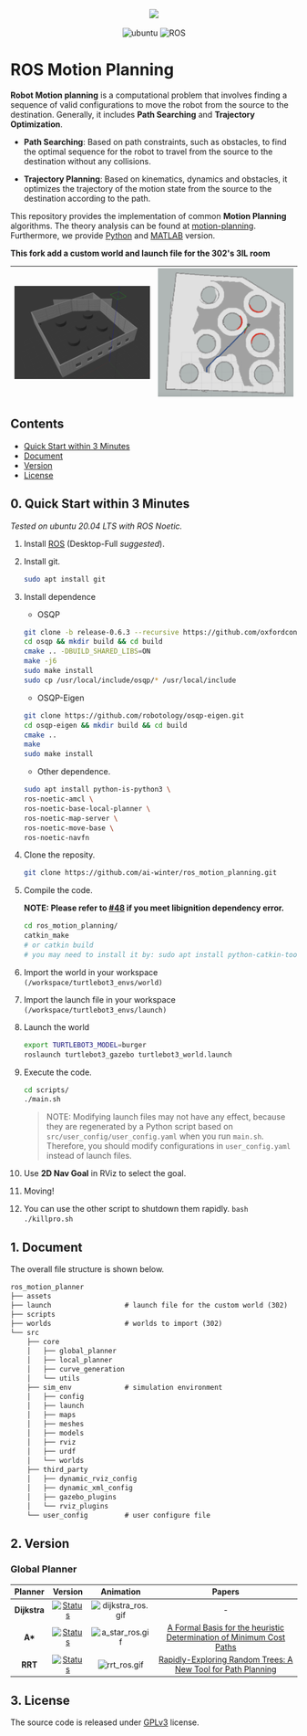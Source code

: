 <p align="center">
  <img src="assets/cover.png">
</p>

<p align="center">
    <img width="100px" height="20px" src="https://img.shields.io/badge/Ubuntu-20.04-orange?logo=Ubuntu&Ubuntu-20.04"
        alt="ubuntu" />
    <img width="100px" height="20px" src="https://img.shields.io/badge/ROS-noetic-blue?logo=ROS&ROS=noetic" alt="ROS" />
</p>

# ROS Motion Planning

**Robot Motion planning** is a computational problem that involves finding a sequence of valid configurations to move the robot from the source to the destination. Generally, it includes **Path Searching** and **Trajectory Optimization**.

* **Path Searching**: Based on path constraints, such as obstacles, to find the optimal sequence for the robot to travel from the source to the destination without any collisions.

* **Trajectory Planning**: Based on kinematics, dynamics and obstacles, it optimizes the trajectory of the motion state  from the source to the destination according to the path.

This repository provides the implementation of common **Motion Planning** algorithms. The theory analysis can be found at [motion-planning](https://blog.csdn.net/frigidwinter/category_11410243.html). Furthermore, we provide [Python](https://github.com/ai-winter/python_motion_planning) and [MATLAB](https://github.com/ai-winter/matlab_motion_planning) version.

**This fork add a custom world and launch file for the 302's 3IL room**

| ![302_gazebo.png](./assets/302_gazebo.png) | ![302_rviz.png](./assets/302_rviz.png) |
|:------------------------------------------:|:--------------------------------------:|

## Contents
- [Quick Start within 3 Minutes](#0)
- [Document](#1)
- [Version](#2)
- [License](#3)

## <span id="0">0. Quick Start within 3 Minutes

*Tested on ubuntu 20.04 LTS with ROS Noetic.*

1. Install [ROS](http://wiki.ros.org/ROS/Installation) (Desktop-Full *suggested*).

2. Install git.
    ```bash
    sudo apt install git
    ```

3. Install dependence

    - OSQP
    ```bash
    git clone -b release-0.6.3 --recursive https://github.com/oxfordcontrol/osqp
    cd osqp && mkdir build && cd build
    cmake .. -DBUILD_SHARED_LIBS=ON
    make -j6
    sudo make install
    sudo cp /usr/local/include/osqp/* /usr/local/include
    ```

    - OSQP-Eigen

    ```bash
    git clone https://github.com/robotology/osqp-eigen.git
    cd osqp-eigen && mkdir build && cd build
    cmake ..
    make
    sudo make install
    ```

    - Other dependence.
    ```bash
    sudo apt install python-is-python3 \
    ros-noetic-amcl \
    ros-noetic-base-local-planner \
    ros-noetic-map-server \
    ros-noetic-move-base \
    ros-noetic-navfn
    ```

4. Clone the reposity.
    ```bash
    git clone https://github.com/ai-winter/ros_motion_planning.git
    ```

5. Compile the code.

   **NOTE: Please refer to [#48](https://github.com/ai-winter/ros_motion_planning/issues/48) if you meet libignition dependency error.**
    ```bash
    cd ros_motion_planning/
    catkin_make
    # or catkin build
    # you may need to install it by: sudo apt install python-catkin-tools
    ```

6. Import the world in your workspace `(/workspace/turtlebot3_envs/world)`
   
8. Import the launch file in your workspace `(/workspace/turtlebot3_envs/launch)`

9. Launch the world
    ```bash
    export TURTLEBOT3_MODEL=burger 
    roslaunch turtlebot3_gazebo turtlebot3_world.launch 
    ```

10. Execute the code.
    ```bash
    cd scripts/
    ./main.sh
    ```

    > NOTE: Modifying launch files may not have any effect, because they are regenerated by a Python script based on `src/user_config/user_config.yaml` when you run `main.sh`. Therefore, you should modify configurations in `user_config.yaml` instead of launch files.

11. Use **2D Nav Goal** in RViz to select the goal.

12.  Moving!

13.  You can use the other script to shutdown them rapidly.
    ```bash
    ./killpro.sh
    ```

## <span id="1">1. Document

The overall file structure is shown below.

```
ros_motion_planner
├── assets
├── launch                  # launch file for the custom world (302)
├── scripts
├── worlds                  # worlds to import (302)
└── src
    ├── core
    │   ├── global_planner
    │   ├── local_planner
    │   ├── curve_generation
    │   └── utils
    ├── sim_env             # simulation environment
    │   ├── config
    │   ├── launch
    │   ├── maps
    │   ├── meshes
    │   ├── models
    │   ├── rviz
    │   ├── urdf
    │   └── worlds
    ├── third_party
    │   ├── dynamic_rviz_config
    │   ├── dynamic_xml_config
    │   ├── gazebo_plugins
    │   └── rviz_plugins
    └── user_config         # user configure file
```

## <span id="2">2. Version

### Global Planner

|     Planner      |                                                                                            Version                                                                                            |                         Animation                          | Papers
|:----------------:|:---------------------------------------------------------------------------------------------------------------------------------------------------------------------------------------------:|:----------------------------------------------------------:|:---------:|
|   **Dijkstra**   |      [![Status](https://img.shields.io/badge/done-v1.0-brightgreen)](https://github.com/ai-winter/ros_motion_planning/blob/master/src/core/global_planner/graph_planner/src/a_star.cpp)       |        ![dijkstra_ros.gif](assets/dijkstra_ros.gif)        |-
|     **A\***      |      [![Status](https://img.shields.io/badge/done-v1.1-brightgreen)](https://github.com/ai-winter/ros_motion_planning/blob/master/src/core/global_planner/graph_planner/src/a_star.cpp)       |          ![a_star_ros.gif](assets/a_star_ros.gif)          |[A Formal Basis for the heuristic Determination of Minimum Cost Paths](https://ieeexplore.ieee.org/document/4082128)
|     **RRT**      |       [![Status](https://img.shields.io/badge/done-v1.1-brightgreen)](https://github.com/ai-winter/ros_motion_planning/blob/master/src/core/global_planner/sample_planner/src/rrt.cpp)        |             ![rrt_ros.gif](assets/rrt_ros.gif)             |[Rapidly-Exploring Random Trees: A New Tool for Path Planning](http://msl.cs.uiuc.edu/~lavalle/papers/Lav98c.pdf)

## <span id="3">3. License

The source code is released under [GPLv3](https://www.gnu.org/licenses/) license.
